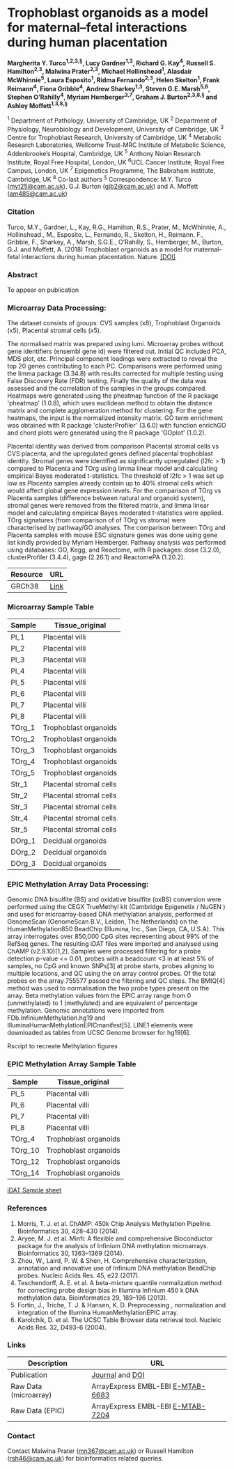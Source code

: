 # Trophoblast organoids as a model for maternal–fetal interactions during human placentation #

**Margherita Y. Turco<sup>1,2,3,§</sup>, Lucy Gardner<sup>1,3</sup>, Richard G. Kay<sup>4</sup>, Russell S. Hamilton<sup>2,3</sup>, Malwina Prater<sup>2,3</sup>, Michael Hollinshead<sup>1</sup>, Alasdair McWhinnie<sup>5</sup>, Laura Esposito<sup>1</sup>, Ridma Fernando<sup>2,3</sup>, Helen Skelton<sup>1</sup>, Frank Reimann<sup>4</sup>, Fiona Gribble<sup>4</sup>, Andrew Sharkey<sup>1,3</sup>, Steven G.E. Marsh<sup>5,6</sup>, Stephen O’Rahilly<sup>4</sup>, Myriam Hemberger<sup>3,7</sup>, Graham J. Burton<sup>2,3,8,§</sup> and Ashley Moffett<sup>1,3,8,§</sup>**

<sup>1</sup> Department of Pathology, University of Cambridge, UK
<sup>2</sup> Department of Physiology, Neurobiology and Development, University of Cambridge, UK
<sup>3</sup> Centre for Trophoblast Research, University of Cambridge, UK
<sup>4</sup> Metabolic Research Laboratories, Wellcome Trust-MRC Institute of Metabolic Science, Addenbrooke’s Hospital, Cambridge, UK
<sup>5</sup> Anthony Nolan Research Institute, Royal Free Hospital, London, UK
<sup>6</sup>UCL Cancer Institute, Royal Free Campus, London, UK
<sup>7</sup> Epigenetics Programme, The Babraham Institute, Cambridge, UK
<sup>8</sup> Co-last authors
<sup>§</sup> Correspondence: M.Y. Turco (myt25@cam.ac.uk), G.J. Burton (gjb2@cam.ac.uk) and A. Moffett (am485@cam.ac.uk)



### Citation ###

Turco, M.Y., Gardner, L., Kay, R.G., Hamilton, R.S., Prater, M., McWhinnie, A., Hollinshead., M., Esposito, L., Fernando, R., Skelton, H., Reimann, F., Gribble, F., Sharkey, A., Marsh, S.G.E., O’Rahilly, S., Hemberger, M., Burton, G.J. and Moffett, A. (2018) Trophoblast organoids as a model for maternal–fetal interactions during human placentation. Nature. [[DOI]](https://doi.org/10.1038/s41586-018-0753-3)

### Abstract ###

To appear on publication

### Microarray Data Processing:

The dataset consists of groups: CVS samples (x8), Trophoblast Organoids (x5), Placental stromal cells (x5).

The normalised matrix was prepared using lumi. Microarray probes without gene identifiers (ensembl gene id) were filtered out. Initial QC included PCA, MDS plot, etc. Principal component loadings were extracted to reveal the top 20 genes contributing to each PC. Comparisons were performed using the limma package (3.34.8) with results corrected for multiple testing using False Discovery Rate (FDR) testing. Finally the quality of the data was assessed and the correlation of the samples in the groups compared. Heatmaps were generated using the pheatmap function of the R package 'pheatmap' (1.0.8), which uses euclidean method to obtain the distance matrix and complete agglomeration method for clustering.  For the gene heatmaps, the input is the normalized intensity matrix. GO term enrichment was obtained with R package 'clusterProfiler' (3.6.0) with function enrichGO and chord plots were generated using the R package 'GOplot' (1.0.2).

Placental identity was derived from comparison Placental stromal cells vs CVS placenta, and the upregulated genes defined placental trophoblast identity. Stromal genes were identified as significantly upregulated (l2fc > 1) compared to Placenta and TOrg using limma linear model and calculating empirical Bayes moderated t-statistics. The threshold of l2fc > 1 was set up low as Placenta samples already contain up to 40% stromal cells which would affect global gene expression levels. For the comparison of TOrg vs Placenta samples (difference between natural and organoid system), stromal genes were removed from the filtered matrix, and limma linear model and calculating empirical Bayes moderated t-statistics were applied. TOrg signatures (from comparison of of TOrg vs stroma) were characterised by pathway/GO analyses. The comparison between TOrg and Placenta samples with mouse ESC signature genes was done using gene list kindly provided by Myriam Hemberger. Pathway analysis was performed using databases: GO, Kegg, and Reactome,  with R packages: dose (3.2.0),  clusterProfiler (3.4.4), gage (2.26.1) and ReactomePA (1.20.2).

Resource       | URL
-------------- | --------------
GRCh38         | [Link](http://mar2016.archive.ensembl.org/index.html)


### Microarray Sample Table ###

| Sample | Tissue_original	|
|--------|------------------------
| Pl_1	 | Placental villi  
| Pl_2	 | Placental villi	 
| Pl_3	 | Placental villi	 
| Pl_4	 | Placental villi	 
| Pl_5	 | Placental villi	 
| Pl_6	 | Placental villi	 
| Pl_7	 | Placental villi	 
| Pl_8	 | Placental villi	 
| TOrg_1 | Trophoblast organoids	 
| TOrg_2 | Trophoblast organoids	 
| TOrg_3 | Trophoblast organoids	 
| TOrg_4 | Trophoblast organoids	 
| TOrg_5 | Trophoblast organoids	 
| Str_1	 | Placental stromal cells	 
| Str_2	 | Placental stromal cells	 
| Str_3	 | Placental stromal cells	 
| Str_4	 | Placental stromal cells	 
| Str_5	 | Placental stromal cells
| DOrg_1 | Decidual organoids    
| DOrg_2 | Decidual organoids    
| DOrg_3 | Decidual organoids    	 

### EPIC Methylation Array Data Processing:
Genomic DNA bisulfite (BS) and oxidative bisulfite (oxBS) conversion were performed using the CEGX TrueMethyl kit (Cambridge Epigenetix / NuGEN ) and used for microarray-based DNA methylation analysis, performed at GenomeScan (GenomeScan B.V., Leiden, The Netherlands) on the HumanMethylation850 BeadChip (Illumina, Inc., San Diego, CA, U.S.A). This array interrogates over 850,000 CpG sites representing about 99% of the RefSeq genes.  The resulting iDAT files were imported and analysed using ChAMP (v2.9.10)[1,2]. Samples were processed filtering for a probe detection p-value <= 0.01, probes with a beadcount <3 in at least 5% of samples, no CpG and known SNPs[3] at probe starts, probes aligning to multiple locations,  and QC using the on array control probes. Of the total probes on the array 755577 passed the filtering and QC steps. The BMIQ[4] method was used to normalisation the two probe types present on the array. Beta methylation values from the EPIC array range from 0 (unmethylated) to 1 (methylated) and are equivalent of percentage methylation. Genomic annotations were imported from FDb.InfiniumMethylation.hg19 and IlluminaHumanMethylationEPICmanifest[5]. LINE1 elements were downloaded as tables from UCSC Genome browser for hg19[6].

Rscript to recreate Methylation figures

### EPIC Methylation Array Sample Table ###

| Sample  | Tissue_original |
|---------|-----------------|
| Pl_5    | Placental villi	 
| Pl_6    | Placental villi	 
| Pl_7	  | Placental villi	 
| Pl_8	  | Placental villi	 
| TOrg_4  | Trophoblast organoids
| TOrg_10 | Trophoblast organoids
| TOrg_12 | Trophoblast organoids
| TOrg_14 | Trophoblast organoids

[iDAT Sample sheet](EPIC_IDATs/SampleSheet_Infinium_MethylationEPIC.csv)


### References ###

1.	Morris, T. J. et al. ChAMP: 450k Chip Analysis Methylation Pipeline. Bioinformatics 30, 428–430 (2014).
2.	Aryee, M. J. et al. Minfi: A flexible and comprehensive Bioconductor package for the analysis of Infinium DNA methylation microarrays. Bioinformatics 30, 1363–1369 (2014).
3.	Zhou, W., Laird, P. W. & Shen, H. Comprehensive characterization, annotation and innovative use of Infinium DNA methylation BeadChip probes. Nucleic Acids Res. 45, e22 (2017).
4.	Teschendorff, A. E. et al. A beta-mixture quantile normalization method for correcting probe design bias in Illumina Infinium 450 k DNA methylation data. Bioinformatics 29, 189–196 (2013).
5.	Fortin, J., Triche, T. J. & Hansen, K. D. Preprocessing , normalization and integration of the Illumina HumanMethylationEPIC array.
6.	Karolchik, D. et al. The UCSC Table Browser data retrieval tool. Nucleic Acids Res. 32, D493-6 (2004).



### Links ###

Description   | URL
------------- | ----------
Publication   | [Journal](http://) and [DOI](https://doi.org/10.1038/s41586-018-0753-3)
Raw Data (microarray)     | ArrayExpress EMBL-EBI [E-MTAB-6683](https://www.ebi.ac.uk/arrayexpress/experiments/E-MTAB-6683)
Raw Data (EPIC)     | ArrayExpress EMBL-EBI [E-MTAB-7204](https://www.ebi.ac.uk/arrayexpress/experiments/E-MTAB-7204)


### Contact

Contact Malwina Prater (mn367@cam.ac.uk) or Russell Hamilton (rsh46@cam.ac.uk) for bioinformatics related queries.
